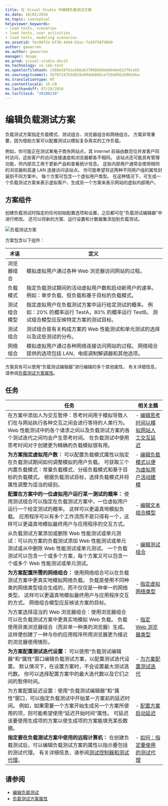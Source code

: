 ```yaml
---
title: 在 Visual Studio 中编辑负载测试方案
ms.date: 10/03/2016
ms.topic: conceptual
helpviewer_keywords:
- load tests, scenarios
- load tests, user activities
- load tests, modeling scenarios
ms.assetid: fec04f2e-bf38-4d44-b2ec-fa50f58fd0d9
author: gewarren
ms.author: gewarren
manager: douge
ms.prod: visual-studio-dev15
ms.technology: vs-ide-test
ms.openlocfilehash: c589e58fb1e5b6a63706889de666d4e622f0ceb5
ms.sourcegitcommit: 5b767247b3d819a99deb0dbce729a0562b9654ba
ms.translationtype: HT
ms.contentlocale: zh-CN
ms.lasthandoff: 07/20/2018
ms.locfileid: "39180238"
---
```

# <a name="edit-load-test-scenarios"></a>编辑负载测试方案

负载测试方案指定负载模式、测试组合、浏览器组合和网络组合。 方案非常重要，因为借助方案可以配置测试以模拟复杂真实的工作负载。

例如，你可能正在测试某电子商务网站点，其 Internet 前端由数百位并发客户同时访问，这些客户的访问连接速度和浏览器都各不相同。 该站点还可能具有管理功能，供内部员工用于更新产品和查看统计信息。 这些内部用户通常会使用相同的浏览器和高速 LAN 连接访问该站点。 你可能希望将这两种不同用户组的属性封装到不同方案中。 每个方案可包含一个虚拟用户类型。 在这种情况下，可生成一个负载测试方案来表示虚拟客户，生成另一个方案来表示网站的虚拟内部用户。

## <a name="scenario-components"></a>方案组件

创建负载测试时指定的任何初始配置选项和设置，之后都可在“负载测试编辑器”中进行修改。 还可以将新的方案、运行设置和计数器集添加到负载测试。

![负载测试方案](../test/media/loadtesteditinscenarios.png)

方案包含以下组件：

|术语|定义|
|-|-|
|浏览器组合|模拟虚拟用户通过各种 Web 浏览器访问网站的过程。|
|负载模式|指定负载测试期间的活动虚拟用户数和启动新用户的速率。 例如：单步负载、恒负载和基于目标的负载模式。|
|测试组合模型|指定虚拟用户在负载测试方案中运行给定测试的概率。 例如：20% 的概率运行 TestA，80% 的概率运行 TestB。 测试组合模型应反映特定方案的测试目标。|
|测试组合|测试组合是有关构成方案的 Web 性能测试和单元测试的选择以及这些测试的分布。|
|网络组合|模拟虚拟用户通过各种网络连接访问网站的过程。 网络组合提供的选项包括 LAN、电缆调制解调器和其他选项。|

方案具有可以使用“负载测试编辑器”进行编辑的多个其他属性。 有关详细信息，请参阅[负载测试方案属性](../test/load-test-scenario-properties.md)。

## <a name="tasks"></a>任务

|任务|相关主题|
|-----------|-----------------------|
|在方案中添加人为交互暂停：思考时间用于模拟导致人们在与网站执行各种交互之间会进行等待的人类行为。 Web 性能测试中的各个请求之间以及负载测试方案的各个测试迭代之间均会产生思考时间。 在负载测试中使用思考时间对于创建更为精确的负载模拟很有用。|-   [编辑思考时间以模拟网站人工交互延迟](../test/edit-think-times-in-load-test-scenarios.md)|
|**为方案指定虚拟用户数：** 可以配置负载模式属性以指定在负载测试期间如何调整模拟的用户负载。 可获取三个内置负载模式：常量负载模式、分级负载模式和基于目标的负载模式。 根据负载测试目标，选择负载模式并将属性调整为适当的级别。|-   [编辑负载模式以便为虚拟用户活动建模](../test/edit-load-patterns-to-model-virtual-user-activities.md)|
|**配置在方案中的一位虚拟用户运行某一测试的概率：** 使用测试组合可以指定在负载测试方案中，一位虚拟用户运行一个给定测试的概率。 这样可以更逼真地模拟负载。 应用程序可以有多个工作流而不是只得有一个，这样可以更逼真地模拟最终用户与应用程序的交互方式。|-   [编辑文本组合模型](../test/edit-test-mix-models-to-specify-the-probability-of-a-virtual-user-running-a-test.md)|
|从负载测试方案添加或删除 Web 性能测试或单元测试：可以向方案的负载测试添加 Web 性能测试或单元测试或从中删除 Web 性能测试或单元测试。 一个负载测试可以包含一个或多个方案，每个方案又可以包含一个或多个 Web 性能测试或单元测试。|-   [编辑测试组合](../test/edit-the-test-mix-to-specify-which-web-browsers-types-in-a-load-test-scenario.md)|
|**为方案配置所需的网络组合：** 使用网络组合可以在负载测试方案中更真实地模拟网络负载。 负载是使用不同种类的网络类型组合生成的，而不仅仅是一种单一的网络类型。 这样可以更逼真地模拟最终用户与应用程序交互的方式。 网络组合模型应反映该方案的目标。|-   [指定虚拟网络类型](../test/specify-virtual-network-types-in-a-load-test-scenario.md)|
|为方案选择适当的 Web 浏览器组合：使用浏览器组合可以在负载测试方案中更真实地模拟 Web 负载。 负载使用异类浏览器组合（而非单一种类的浏览器）生成。 这样便创建了一种与你的应用程序所用浏览器更为接近的浏览器使用情形。|-   [指定 Web 浏览器类型](../test/edit-the-test-mix-to-specify-which-web-browsers-types-in-a-load-test-scenario.md)|
|**为方案配置测试迭代设置：** 可以使用“负载测试编辑器”和“属性”窗口编辑负载测试方案，以配置测试迭代设置。 默认情况下，在设置方案时，不会设置最大测试迭代数。 你可以选择配置方案中的最大迭代数以及它们之间的暂停时间。|-   [为方案配置测试迭代](../test/configure-test-iterations-in-a-load-test-scenario.md)|
|为方案配置延迟设置：使用“负载测试编辑器”和“属性”窗口，可以指定负载测试中开始某一方案前的延迟时间。 例如，如果需要一个方案开始生成另一个方案所使用的项，则可能希望使用“延迟开始时间”属性。 可延迟该要使用生成项的方案以使生成项的方案能填充某些数据。|-   [配置方案启动延迟](../test/configure-scenario-start-delays.md)|
|**指定要在负载测试方案中使用的远程计算机：** 在创建负载测试后，可以编辑负载测试方案的属性以指示要包括的测试代理。 有关详细信息，请参阅[测试控制器和测试代理](configure-test-agents-and-controllers-for-load-tests.md)。|-   [如何：指定要使用的测试代理](../test/how-to-specify-test-agents-to-use-in-load-test-scenarios.md)|

## <a name="see-also"></a>请参阅

- [编辑负载测试](../test/edit-load-tests.md)
- [负载测试方案属性](../test/load-test-scenario-properties.md)